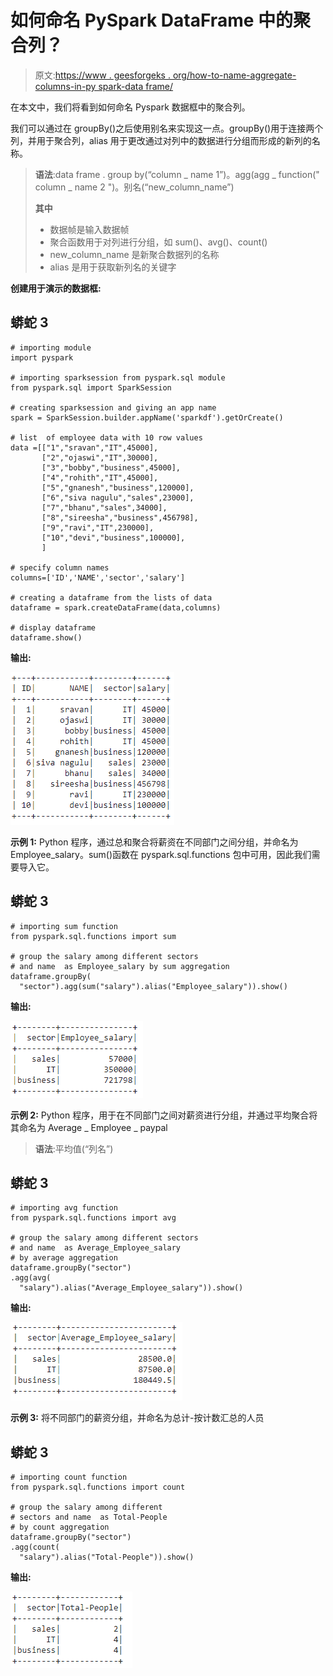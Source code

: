 # 如何命名 PySpark DataFrame 中的聚合列？

> 原文:[https://www . geesforgeks . org/how-to-name-aggregate-columns-in-py spark-data frame/](https://www.geeksforgeeks.org/how-to-name-aggregate-columns-in-pyspark-dataframe/)

在本文中，我们将看到如何命名 Pyspark 数据框中的聚合列。

我们可以通过在 groupBy()之后使用别名来实现这一点。groupBy()用于连接两个列，并用于聚合列，alias 用于更改通过对列中的数据进行分组而形成的新列的名称。

> **语法**:data frame . group by(“column _ name 1”)。agg(agg _ function(" column _ name 2 ")。别名(“new_column_name”)
> 
> **其中**
> 
> *   数据帧是输入数据帧
> *   聚合函数用于对列进行分组，如 sum()、avg()、count()
> *   new_column_name 是新聚合数据列的名称
> *   alias 是用于获取新列名的关键字

**创建用于演示的数据框:**

## 蟒蛇 3

```
# importing module
import pyspark

# importing sparksession from pyspark.sql module
from pyspark.sql import SparkSession

# creating sparksession and giving an app name
spark = SparkSession.builder.appName('sparkdf').getOrCreate()

# list  of employee data with 10 row values
data =[["1","sravan","IT",45000],
       ["2","ojaswi","IT",30000],
       ["3","bobby","business",45000],
       ["4","rohith","IT",45000],
       ["5","gnanesh","business",120000],
       ["6","siva nagulu","sales",23000],
       ["7","bhanu","sales",34000],
       ["8","sireesha","business",456798],
       ["9","ravi","IT",230000],
       ["10","devi","business",100000],
       ]

# specify column names
columns=['ID','NAME','sector','salary']

# creating a dataframe from the lists of data
dataframe = spark.createDataFrame(data,columns)

# display dataframe
dataframe.show()
```

**输出:**

![](img/86bbac6f39e2b6323da63dd1c4613a31.png)

**示例 1:** Python 程序，通过总和聚合将薪资在不同部门之间分组，并命名为 Employee_salary。sum()函数在 pyspark.sql.functions 包中可用，因此我们需要导入它。

## 蟒蛇 3

```
# importing sum function
from pyspark.sql.functions import sum

# group the salary among different sectors
# and name  as Employee_salary by sum aggregation
dataframe.groupBy(
  "sector").agg(sum("salary").alias("Employee_salary")).show()
```

**输出:**

![](img/1cd2e91d2b30f169f386519b2a6b9e95.png)

**示例 2:** Python 程序，用于在不同部门之间对薪资进行分组，并通过平均聚合将其命名为 Average _ Employee _ paypal

> **语法**:平均值(“列名”)

## 蟒蛇 3

```
# importing avg function
from pyspark.sql.functions import avg

# group the salary among different sectors
# and name  as Average_Employee_salary
# by average aggregation
dataframe.groupBy("sector") 
.agg(avg(
  "salary").alias("Average_Employee_salary")).show()
```

**输出:**

![](img/fcba7d947f57ef95ac99a63a3960402f.png)

**示例 3:** 将不同部门的薪资分组，并命名为总计-按计数汇总的人员

## 蟒蛇 3

```
# importing count function
from pyspark.sql.functions import count

# group the salary among different 
# sectors and name  as Total-People
# by count aggregation
dataframe.groupBy("sector") 
.agg(count(
  "salary").alias("Total-People")).show()
```

**输出:**

![](img/fde7923b1dfb6a98fb14709e617e4d42.png)